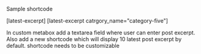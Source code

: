 Sample shortcode

[latest-excerpt]
[latest-excerpt catrgory_name="category-five"]



In custom metabox add a textarea field where user can enter post excerpt.  Also add a new shortcode which will display 10 latest post excerpt by default. 
shortcode needs to be customizable 
